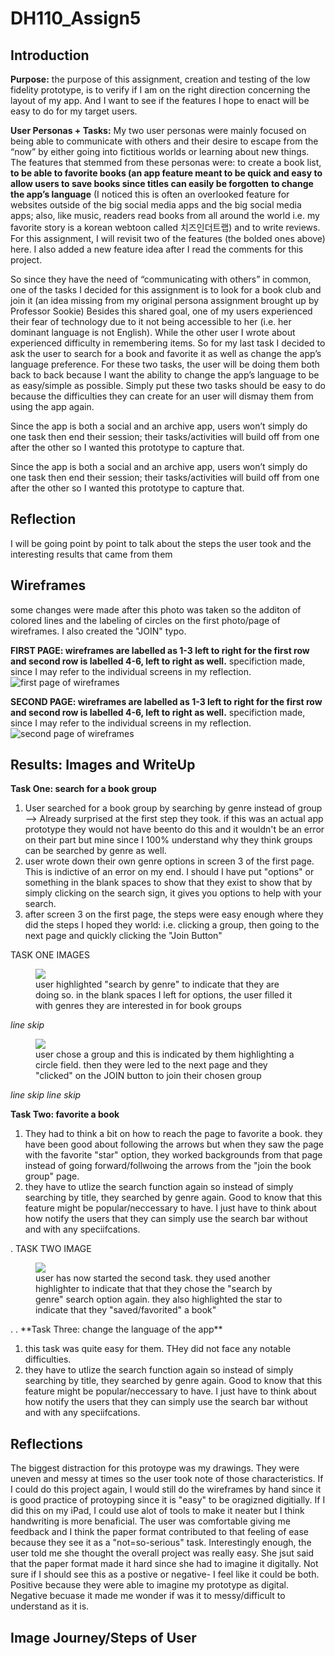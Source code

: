 # DH110_Assign5


<h2> Introduction </h2>

**Purpose:** the purpose of this assignment, creation and testing of the low fidelity prototype, is to verify if I am on the right direction concerning the layout of my app. And I want to see if the features I hope to enact will be easy to do for my target users.

**User Personas + Tasks:** My two user personas were mainly focused on being able to communicate with others and their desire to escape from the “now” by either going into fictitious worlds or learning about new things. The features that stemmed from these personas were: to create a book list, **to be able to favorite books (an app feature meant to be quick and easy to allow users to save books since titles can easily be forgotten** **to change the app’s language** (I noticed this is often an overlooked feature for websites outside of the big social media apps and the big social media apps; also, like music, readers read books from all around the world i.e. my favorite story is a korean webtoon called 치즈인더트랩) and to write reviews. For this assignment, I will revisit two of the features (the bolded ones above) here. I also added a new feature idea after I read the comments for this project.


So since they have the need of “communicating with others” in common,  one of the tasks I decided for this assignment is to look for a book club and join it (an idea missing from my original persona assignment brought up by Professor Sookie) Besides this shared goal, one of my users experienced their fear of technology due to it not being accessible to her (i.e. her dominant language is not English). While the other user I wrote about experienced difficulty in remembering items. So for my last task I decided to ask the user to search for a book and favorite it as well as change the app’s language preference. For these two tasks, the user will be doing them both back to back because I want the ability to change the app’s language to be as easy/simple as possible. Simply put these two tasks should be easy to do because the difficulties they can create for an user will dismay them from using the app again.

Since the app is both a social and an archive app, users won’t simply do one task then end their session; their tasks/activities will build off from one after the other so I wanted this prototype to capture that. 



Since the app is both a social and an archive app, users won’t simply do one task then end their session; their tasks/activities will build off from one after the other so I wanted this prototype to capture that. 


<h2> Reflection </h2>
<p> I will be going point by point to talk about the steps the user took and the interesting results that came from them </p>

<h2>Wireframes </h2>
<p> some changes were made after this photo was taken so the additon of colored lines and the labeling of circles on the first photo/page of wireframes. I also created the "JOIN" typo. </p>

**FIRST PAGE: wireframes are labelled as 1-3 left to right for the first row and second row is labelled 4-6, left to right as well.** specifiction made, since I may refer to the individual screens in my reflection.
<img src="https://user-images.githubusercontent.com/82078120/117216097-1b611d80-adb4-11eb-8310-0d20167996a9.jpg" alt="first page of wireframes">

**SECOND PAGE: wireframes are labelled as 1-3 left to right for the first row and second row is labelled 4-6, left to right as well.** specifiction made, since I may refer to the individual screens in my reflection.
<img src="https://user-images.githubusercontent.com/82078120/117216106-1c924a80-adb4-11eb-8266-9cad1b171f04.jpg" alt="second page of wireframes">




<h2> Results: Images and WriteUp</h2>




**Task One: search for a book group**
<ol>
  <li>User searched for a book group by searching by genre instead of group --> Already surprised at the first step they took. if this was an actual app prototype they would not have beento do this and it wouldn't be an error on their part but mine since I 100% understand why they think groups can be searched by genre as well. </li>
  <li>user wrote down their own genre options in screen 3 of the first page. This is indictive of an error on my end. I should I have put "options" or something in the blank spaces to show that they exist to show that by simply clicking on the search sign, it gives you options to help with your search. </li>
  <li>after screen 3 on the first page, the steps were easy enough where they did the steps I hoped they world: i.e. clicking a group, then going to the next page and quickly clicking the "Join Button"</li>
</ol>

TASK ONE IMAGES
<figure>
    <img src="https://user-images.githubusercontent.com/82078120/117223467-97626200-adc2-11eb-8d55-e04df0ce7de9.jpg"="user1task">
    <figcaption>user highlighted "search by genre" to indicate that they are doing so. in the blank spaces I left for options, the user filled it with genres they are interested in for book groups</figcaption>
</figure>

*line skip*

<figure>
    <img src="https://user-images.githubusercontent.com/82078120/117223471-992c2580-adc2-11eb-91e7-5cd4db48f0af.jpg"="usertask1">
    <figcaption>user chose a group and this is indicated by them highlighting a circle field. then they were led to the next page and they "clicked" on the JOIN button to join their chosen group</figcaption>
</figure>

*line skip*
*line skip*

**Task Two: favorite a book**
<ol>
  <li>They had to think a bit on how to reach the page to favorite a book. they have been good about following the arrows but when they saw the page with the favorite "star" option, they worked backgrounds from that page instead of going forward/follwoing the arrows from the "join the book group" page.</li>
  <li>they have to utlize the search function again so instead of simply searching by title, they searched by genre again. Good to know that this feature might be popular/neccessary to have. I just have to think about how notify the users that they can simply use the search bar without and with any speciifcations. </li>
</ol>
.
TASK TWO IMAGE
<figure>
    <img src="https://user-images.githubusercontent.com/82078120/117223476-9a5d5280-adc2-11eb-94fb-580995062c5e.jpg"="usertask1">
    <figcaption>user has now started the second task. they used another highlighter to indicate that that they chose the "search by genre" search option again. they also highlighted the star to indicate that they "saved/favorited" a book"</figcaption>
</figure>
.
.
**Task Three: change the language of the app**
<ol>
  <li>this task was quite easy for them. THey did not face any notable difficulties. </li>
  <li>they have to utlize the search function again so instead of simply searching by title, they searched by genre again. Good to know that this feature might be popular/neccessary to have. I just have to think about how notify the users that they can simply use the search bar without and with any speciifcations. </li>
</ol>

<h2> Reflections </h2>
The biggest distraction for this protoype was my drawings. They were uneven and messy at times so the user took note of those characteristics. If I could do this project again, I would still do the wireframes by hand since it is good practice of protoyping since it is "easy" to be oragizned digitially. If I did this on my  iPad, I could use alot of tools to make it neater but I think handwriting is more benaficial. The user was comfortable giving me feedback and I think the paper format contributed to that feeling of ease because they see it as a "not=so-serious" task. Interestingly enough, the user told me she thought the overall project was really easy. She jsut said that the paper format made it hard since she had to imagine it digitally. Not sure if I should see this as a postive or negative- I feel like it could be both. Positive because they were able to imagine my prototype as digital. Negative becuase it made me wonder if was it to messy/difficult to understand as it is.

<h2> Image Journey/Steps of User </h2> 














